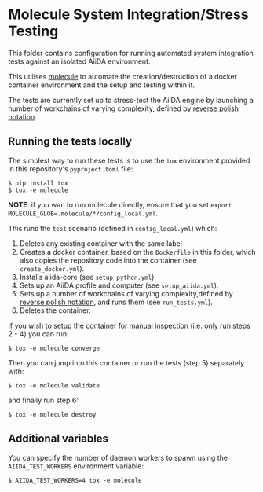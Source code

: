 # Molecule System Integration/Stress Testing

This folder contains configuration for running automated system integration tests against an isolated AiiDA environment.

This utilises [molecule](https://molecule.readthedocs.io) to automate the creation/destruction of a docker container environment and the setup and testing within it.

The tests are currently set up to stress-test the AiiDA engine by launching a number of workchains of varying complexity, defined by [reverse polish notation](https://en.wikipedia.org/wiki/Reverse_Polish_notation).

## Running the tests locally

The simplest way to run these tests is to use the `tox` environment provided in this repository's `pyproject.toml` file:

```console
$ pip install tox
$ tox -e molecule
```

**NOTE**: if you wan to run molecule directly, ensure that you set `export MOLECULE_GLOB=.molecule/*/config_local.yml`.

This runs the `test` scenario (defined in `config_local.yml`) which:

1. Deletes any existing container with the same label
2. Creates a docker container, based on the `Dockerfile` in this folder, which also copies the repository code into the container (see `create_docker.yml`).
3. Installs aiida-core (see `setup_python.yml`)
4. Sets up an AiiDA profile and computer (see `setup_aiida.yml`).
5. Sets up a number of workchains of varying complexity,defined by [reverse polish notation](https://en.wikipedia.org/wiki/Reverse_Polish_notation), and runs them (see `run_tests.yml`).
6. Deletes the container.

If you wish to setup the container for manual inspection (i.e. only run steps 2 - 4) you can run:

```console
$ tox -e molecule converge
```

Then you can jump into this container or run the tests (step 5) separately with:

```console
$ tox -e molecule validate
```

and finally run step 6:

```console
$ tox -e molecule destroy
```

## Additional variables

You can specify the number of daemon workers to spawn using the `AIIDA_TEST_WORKERS` environment variable:

```console
$ AIIDA_TEST_WORKERS=4 tox -e molecule
```
